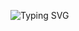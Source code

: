 

![Typing SVG](https://readme-typing-svg.demolab.com?size=24&duration=3000&pause=1000&color=00C2FF&width=500&lines=Hello,+My+name+is+Nick.;Loading...;Loading...)
